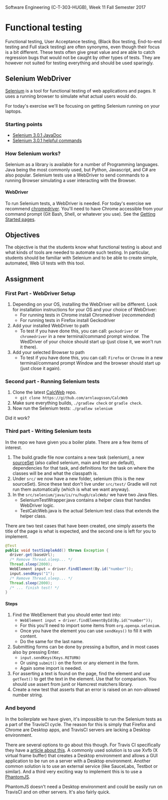 Software Engineering (C-T-303-HUGB), Week 11 Fall Semester 2017

# Functional testing
Functional testing, User Acceptance testing, (Black Box testing, End-to-end testing and Full stack testing) are often synonyms, even though their focus is a bit different. These tests often give great value and are able to catch regression bugs that would not be caught by other types of tests. They are however not suited for testing everything and should be used sparingly.

## Selenium WebDriver
[Selenium](http://docs.seleniumhq.org/) is a tool for functional testing of web applications and pages. It uses a running browser to simulate what actual users would do.

For today's exercise we'll be focusing on getting Selenium running on your laptops.

### Starting points
- [Selenium 3.0.1 JavaDoc](http://seleniumhq.github.io/selenium/docs/api/java/index.html)
- [Selenium 3.0.1 helpful commands](http://www.seleniumhq.org/docs/03_webdriver.jsp#selenium-webdriver-api-commands-and-operations)

### How Selenium works?
Selenium as a library is available for a number of Programming languages. Java being the most commonly used, but Python, Javascript, and C# are also popular. Selenium tests use a WebDriver to send commands to a running Browser simulating a user interacting with the Browser.

#### WebDriver
To run Selenium tests, a WebDriver is needed. For today's exercise we recommend [chromedriver](https://sites.google.com/a/chromium.org/chromedriver/). You'll need to have Chrome accessible from your command prompt (Git Bash, Shell, or whatever you use). See the [Getting Started pages](https://sites.google.com/a/chromium.org/chromedriver/getting-started).

## Objectives
The objective is that the students know what functional testing is about and what kinds of tools are needed to automate such testing. In particular, students should be familiar with Selenium and to be able to create simple, automated, Web UI tests with this tool.

## Assignment
### First Part - WebDriver Setup
1. Depending on your OS, installing the WebDriver will be different. Look for installation instructions for your OS and your choice of WebDriver:
    - For running tests in Chrome install Chromedriver (_recommended_)
    - For running tests in Firefox install Geckodriver
2. Add your installed WebDriver to path
    - To test if you have done this, you can call: `geckodriver` or `chromedriver` in a new terminal/command prompt window. The WedDriver of your choice should start up (just close it, we won't run it there).
3. Add your selected Browser to path
    - To test if you have done this, you can call: `Firefox` or `Chrome` in a new terminal/command prompt Window and the browser should start up (just close it again).

### Second part - Running Selenium tests
1. Clone the latest [CalcWeb](https://github.com/arnlaugsson/CalcWeb) repo.
    - `git clone https://github.com/arnlaugsson/CalcWeb`
2. Make sure everything builds, `./gradlew check` or `gradle check`.
3. Now run the Selenium tests: `./gradlew selenium`

Did it work?

### Third part - Writing Selenium tests
In the repo we have given you a boiler plate. There are a few items of interest.

1. The build.gradle file now contains a new task (selenium), a new [sourceSet](https://docs.gradle.org/current/dsl/org.gradle.api.tasks.SourceSet.html) (also called selenium, main and test are default), dependencies for that task, and definitions for the task on where the classes will be and what the classpath is.
2. Under `src/` we now have a new folder, selenium (this is the new sourceSet). Since these test don't live under `src/test/` Gradle will not run them automatically (which is what we want anyway).
3. In the `src/selenium/java/is/ru/hugb/calcWeb/` we have two Java files.
    - SeleniumTestWrapper.java contains a helper class that handles WebDriver logic.
    - TestCalcWeb.java is the actual Selenium test class that extends the helper class.

There are two test cases that have been created, one simply asserts the title of the page is what is expected, and the second one is left for you to implement.

```java
@Test
public void testSimpleAdd() throws Exception {
  driver.get(baseUrl);
  /* Remove Thread.sleep... */
  Thread.sleep(2000);
  WebElement input = driver.findElement(By.id("number"));
  input.sendKeys("1");
  /* Remove Thread.sleep... */
  Thread.sleep(2000);
  /* ... finish test! */
}
```    

#### Steps
1. Find the WebElement that you should enter text into:
    - `WebElement input = driver.findElementById(By.id("number"));`
    - For this you'll need to import some items from `org.openqa.selenium`.
    - Once you have the element you can use `sendKeys()` to fill it with content.
    - Do the same for the last name.
2. Submitting forms can be done by pressing a button, and in most cases also by pressing Enter.
    - `input.sendKeys(Keys.RETURN)`
    - Or using `submit()` on the form or any element in the form.
    - Again some import is needed.
3. For asserting a text is found on the page, find the element and use `getText()` to get the text in the element. Use that for comparison. You should use assert from junit or Hamcrest matchers library.
4. Create a new test that asserts that an error is raised on an non-allowed number string.

### And beyond
In the boilerplate we have given, it's impossible to run the Selenium tests as a part of the TravisCI cycle. The reason for this is simply that Firefox and Chrome are Desktop apps, and TravisCI servers are lacking a Desktop environment.

There are several options to go about this though. For Travis CI specifically they have a [article about this](https://docs.travis-ci.com/user/gui-and-headless-browsers/). A commonly used solution is to use Xvfb (X virtual frame buffer) that creates a Desktop environment and allows a GUI application to be run on a server with a Desktop environment. Another common solution is to use an external service (like SauceLabs, Testbot or similar). And a third very exciting way to implement this is to use a [PhantomJS](http://phantomjs.org/).

PhantomJS doesn't need a Desktop environment and could be easily run on TravisCI and on other servers. It's also fairly quick.
